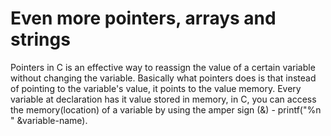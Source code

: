 # Even more pointers, arrays and strings

Pointers in C is an effective way to reassign the value of a certain variable without changing the variable. Basically what pointers does is that instead of pointing to the variable's value, it points to the value memory.
Every variable at declaration has it value stored in memory, in C, you can access the memory(location) of a variable by using the amper sign (&) - printf("%n " &variable-name).
